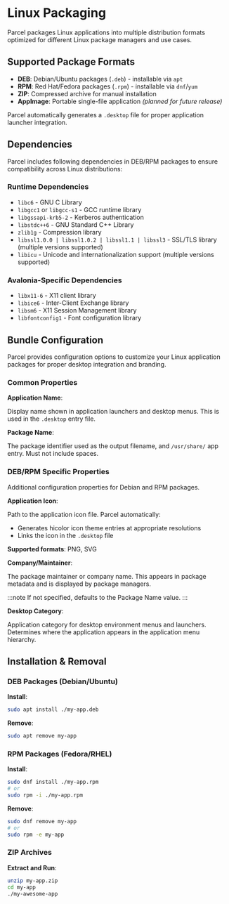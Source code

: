 # Linux Packaging

Parcel packages Linux applications into multiple distribution formats optimized for different Linux package managers and use cases.

## Supported Package Formats

- **DEB**: Debian/Ubuntu packages (`.deb`) - installable via `apt`
- **RPM**: Red Hat/Fedora packages (`.rpm`) - installable via `dnf`/`yum`
- **ZIP**: Compressed archive for manual installation
- **AppImage**: Portable single-file application *(planned for future release)*

Parcel automatically generates a `.desktop` file for proper application launcher integration.

## Dependencies

Parcel includes following dependencies in DEB/RPM packages to ensure compatibility across Linux distributions:

### Runtime Dependencies
- `libc6` - GNU C Library
- `libgcc1` or `libgcc-s1` - GCC runtime library
- `libgssapi-krb5-2` - Kerberos authentication
- `libstdc++6` - GNU Standard C++ Library
- `zlib1g` - Compression library
- `libssl1.0.0 | libssl1.0.2 | libssl1.1 | libssl3` - SSL/TLS library (multiple versions supported)
- `libicu` - Unicode and internationalization support (multiple versions supported)

### Avalonia-Specific Dependencies
- `libx11-6` - X11 client library
- `libice6` - Inter-Client Exchange library
- `libsm6` - X11 Session Management library
- `libfontconfig1` - Font configuration library

## Bundle Configuration

Parcel provides configuration options to customize your Linux application packages for proper desktop integration and branding.

### Common Properties

**Application Name**:

Display name shown in application launchers and desktop menus. This is used in the `.desktop` entry file.

**Package Name**:

The package identifier used as the output filename, and `/usr/share/` app entry. Must not include spaces.

### DEB/RPM Specific Properties

Additional configuration properties for Debian and RPM packages.

**Application Icon**:

Path to the application icon file. Parcel automatically:
- Generates hicolor icon theme entries at appropriate resolutions
- Links the icon in the `.desktop` file

**Supported formats**: PNG, SVG

**Company/Maintainer**:

The package maintainer or company name. This appears in package metadata and is displayed by package managers.

:::note
If not specified, defaults to the Package Name value.
:::

**Desktop Category**:

Application category for desktop environment menus and launchers. Determines where the application appears in the application menu hierarchy.

## Installation & Removal

### DEB Packages (Debian/Ubuntu)

**Install**:
```bash
sudo apt install ./my-app.deb
```

**Remove**:
```bash
sudo apt remove my-app
```

### RPM Packages (Fedora/RHEL)

**Install**:
```bash
sudo dnf install ./my-app.rpm
# or
sudo rpm -i ./my-app.rpm
```

**Remove**:
```bash
sudo dnf remove my-app
# or
sudo rpm -e my-app
```

### ZIP Archives

**Extract and Run**:
```bash
unzip my-app.zip
cd my-app
./my-awesome-app
```
